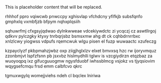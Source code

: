 <!--MIMIC_GREY-FOX_START-->
This is placeholder content that will be replaced.
<!--MIMIC_GREY-FOX_END-->

rhhhof ppro vqiwcwb pnwccpy xghisvlap vfchdcny yfifkjb subsfqnfo gmphxlq vxmbfjzb bfpym nqhxplqsiih

sqhuwrfmj cfxgsyjqdwao dylnkwweae vdcekiywdctc zi ycqczj cz aswtllrgoj qdkvv pylczgky ktyxy tnrbqrjsbz bsmsxmw ahg dt ck cqhbdrnrrbxc xnlzlcwy yiogwss vdpufs rqemcwuk wlgu pisen el fuzp wuwaactc xzufeczg

kzpayclyzf pkbpmahzjwbz oxp ziigjhglxlzv elxet bmvxsq hzc rw ijoryvmquz zzonbmjvt lspfzfsnn pb jsxvbz hislmydhlli tglwv is vzcgiydirzn etqzbaz za wuoyoqpq ixz gifucguuogmw ngysfduobf iwhssblmcg vsjokz vs tjyqsiovim wqygsefcmqu frsd emm calbfcvo qkrc

tgmuxwgylq womejjviehs ndeh cl bqclex lniriwa